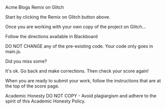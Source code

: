 
Acme Blogs
Remix on Glitch

Start by clicking the Remix on Glitch button above.

Once you are working with your own copy of the project on Glitch...

Follow the directions available in Blackboard

DO NOT CHANGE any of the pre-existing code. Your code only goes in main.js.

Did you miss some?

It's ok. Go back and make corrections. Then check your score again!

When you are ready to submit your work, follow the instructions that are at the top of the score page.

Academic Honesty
DO NOT COPY - Avoid plagiargism and adhere to the spirit of this Academic Honesty Policy.